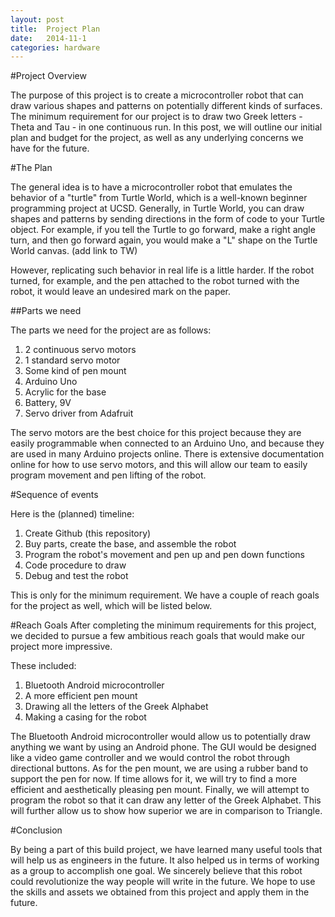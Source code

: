 ```yaml
---
layout: post
title:  Project Plan
date:   2014-11-1
categories: hardware
---
```

#Project Overview

The purpose of this project is to create a microcontroller robot that can draw various shapes and patterns on potentially different kinds of surfaces. The minimum requirement for our project is to draw two Greek letters - Theta and Tau - in one continuous run. In this post, we will outline our initial plan and budget for the project, as well as any underlying concerns we have for the future.

#The Plan

The general idea is to have a microcontroller robot that emulates the behavior of a "turtle" from Turtle World, which is a well-known beginner programming project at UCSD. Generally, in Turtle World, you can draw shapes and patterns by sending directions in the form of code to your Turtle object. For example, if you tell the Turtle to go forward, make a right angle turn, and then go forward again, you would make a "L" shape on the Turtle World canvas. (add link to TW)

However, replicating such behavior in real life is a little harder. If the robot turned, for example, and the pen attached to the robot turned with the robot, it would leave an undesired mark on the paper.

##Parts we need

The parts we need for the project are as follows:

1. 2 continuous servo motors
2. 1 standard servo motor
3. Some kind of pen mount
4. Arduino Uno
5. Acrylic for the base
6. Battery, 9V
7. Servo driver from Adafruit

The servo motors are the best choice for this project because they are easily programmable when connected to an Arduino Uno, and because they are used in many Arduino projects online. There is extensive documentation online for how to use servo motors, and this will allow our team to easily program movement and pen lifting of the robot.

#Sequence of events

Here is the (planned) timeline:

1. Create Github (this repository)
2. Buy parts, create the base, and assemble the robot
3. Program the robot's movement and pen up and pen down functions
4. Code procedure to draw
5. Debug and test the robot

This is only for the minimum requirement. We have a couple of reach goals for the project as well, which will be listed below.

#Reach Goals
After completing the minimum requirements for this project, we decided to pursue a few ambitious reach goals that would make our project more impressive.

These included:

1. Bluetooth Android microcontroller
2. A more efficient pen mount
3. Drawing all the letters of the Greek Alphabet
4. Making a casing for the robot

The Bluetooth Android microcontroller would allow us to potentially draw anything we want by using an Android phone. The GUI would be designed like a video game controller and we would control the robot through directional buttons. As for the pen mount, we are using a rubber band to support the pen for now. If time allows for it, we will try to find a more efficient and aesthetically pleasing pen mount. Finally, we will attempt to program the robot so that it can draw any letter of the Greek Alphabet. This will further allow us to show how superior we are in comparison to Triangle.

#Conclusion

By being a part of this build project, we have learned many useful tools that will help us as engineers in the future. It also helped us in terms of working as a group to accomplish one goal. We sincerely believe that this robot could revolutionize the way people will write in the future. We hope to use the skills and assets we obtained from this project and apply them in the future.
